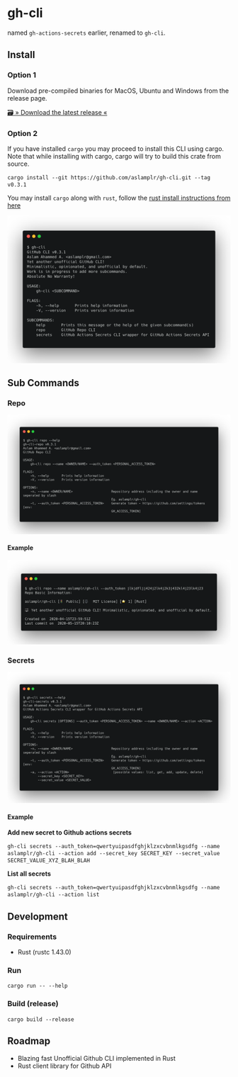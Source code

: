 # gh-cli 
named `gh-actions-secrets` earlier, renamed to `gh-cli`.

## Install

### Option 1
Download pre-compiled binaries for MacOS, Ubuntu and Windows from the release page.  

[🗃 » Download the latest release «](https://github.com/aslamplr/gh-cli/releases)

### Option 2
If you have installed `cargo` you may proceed to install this CLI using cargo. Note that while installing with cargo, cargo will try to build this crate from source. 

```
cargo install --git https://github.com/aslamplr/gh-cli.git --tag v0.3.1
```

You may install `cargo` along with `rust`, follow the [rust install instructions from here](https://www.rust-lang.org/tools/install)


![cmd](docs/gh-cli.png)

## Sub Commands

### Repo
![repo-cmd](docs/gh-cli-repo.png)

#### Example
![repo-cmd-sample](docs/gh-cli-repo_sample.png)

### Secrets
![secrets-cmd](docs/gh-cli-secrets.png)

#### Example

**Add new secret to Github actions secrets**

```
gh-cli secrets --auth_token=qwertyuipasdfghjklzxcvbnmlkgsdfg --name aslamplr/gh-cli --action add --secret_key SECRET_KEY --secret_value SECRET_VALUE_XYZ_BLAH_BLAH
```

**List all secrets**

```
gh-cli secrets --auth_token=qwertyuipasdfghjklzxcvbnmlkgsdfg --name aslamplr/gh-cli --action list
```

## Development
### Requirements

- Rust (rustc 1.43.0)

### Run 

```
cargo run -- --help
```

### Build (release)

```
cargo build --release
```

## Roadmap
- Blazing fast Unofficial Github CLI implemented in Rust 
- Rust client library for Github API

